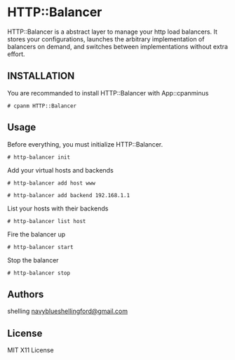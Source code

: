 # HTTP::Balancer

HTTP::Balancer is a abstract layer to manage your http load balancers. It
stores your configurations, launches the arbitrary implementation of balancers
on demand, and switches between implementations without extra effort.

## INSTALLATION

You are recommanded to install HTTP::Balancer with App::cpanminus

    # cpanm HTTP::Balancer

## Usage

Before everything, you must initialize HTTP::Balancer.

    # http-balancer init

Add your virtual hosts and backends

    # http-balancer add host www

    # http-balancer add backend 192.168.1.1

List your hosts with their backends

    # http-balancer list host

Fire the balancer up

    # http-balancer start

Stop the balancer

    # http-balancer stop

## Authors

shelling <navyblueshellingford@gmail.com>

## License

MIT X11 License

